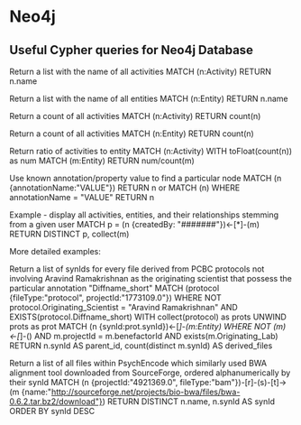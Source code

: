 # Neo4j

## Useful Cypher queries for Neo4j Database

Return a list with the name of all activities
MATCH (n:Activity) RETURN n.name

Return a list with the name of all entities
MATCH (n:Entity) RETURN n.name

Return a count of all activities
MATCH (n:Activity) RETURN count(n)

Return a count of all activities
MATCH (n:Entity) RETURN count(n)

Return ratio of activities to entity
MATCH (n:Activity) WITH toFloat(count(n)) as num MATCH (m:Entity) RETURN num/count(m)

Use known annotation/property value to find a particular node
MATCH (n {annotationName:"VALUE"}) RETURN n
or
MATCH (n) WHERE annotationName = "VALUE" RETURN n

Example - display all activities, entities, and their relationships stemming from a given user
MATCH p = (n {createdBy: "#######"})<-[*]-(m) RETURN DISTINCT p, collect(m)

More detailed examples:

Return a list of synIds for every file derived from PCBC protocols not involving Aravind Ramakrishnan as the originating scientist that possess the particular annotation "Diffname_short"
MATCH (protocol {fileType:"protocol", projectId:"1773109.0"}) WHERE NOT protocol.Originating_Scientist = "Aravind Ramakrishnan" AND EXISTS(protocol.Diffname_short) WITH collect(protocol) as prots
UNWIND prots as prot
   MATCH (n {synId:prot.synId})<-[*]-(m:Entity) WHERE NOT (m)<-[*]-() AND m.projectId = m.benefactorId AND exists(m.Originating_Lab)
   RETURN n.synId AS parent_id, count(distinct m.synId) AS derived_files

Return a list of all files within PsychEncode which similarly used BWA alignment tool downloaded from SourceForge, ordered alphanumerically by their synId 
MATCH (n {projectId:"4921369.0", fileType:"bam"})-[r]-(s)-[t]->(m {name:"http://sourceforge.net/projects/bio-bwa/files/bwa-0.6.2.tar.bz2/download"}) RETURN DISTINCT n.name, n.synId AS synId ORDER BY synId DESC

